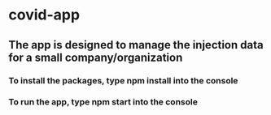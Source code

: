 # covid-app
## The app is designed to manage the injection data for a small company/organization
### To install the packages, type **npm install** into the console
### To run the app, type **npm start** into the console